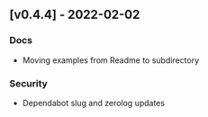 ## [v0.4.4] - 2022-02-02
### Docs
* Moving examples from Readme to subdirectory
### Security
* Dependabot slug and zerolog updates
